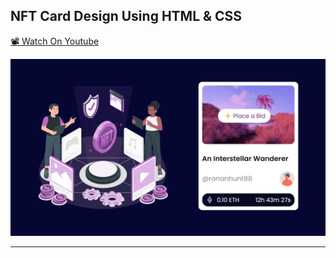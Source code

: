 ## NFT Card Design Using HTML & CSS

[📽 Watch On Youtube]()

![thumbnail](thumbnail.png)

------------------------
